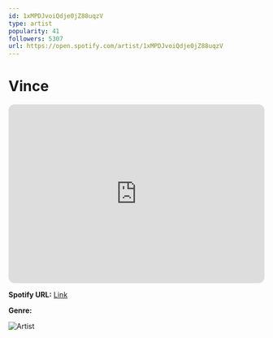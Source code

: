 ```yaml
---
id: 1xMPDJvoiQdje0jZ88uqzV
type: artist
popularity: 41
followers: 5307
url: https://open.spotify.com/artist/1xMPDJvoiQdje0jZ88uqzV
---
```

# Vince

<iframe style="border-radius:12px" src="https://open.spotify.com/embed/artist/1xMPDJvoiQdje0jZ88uqzV" width="100%" height="352" frameBorder="0" allowfullscreen="" allow="autoplay; clipboard-write; encrypted-media; fullscreen; picture-in-picture" loading="lazy"></iframe>

**Spotify URL:** [Link](https://open.spotify.com/artist/1xMPDJvoiQdje0jZ88uqzV)

**Genre:** 

![Artist](https://i.scdn.co/image/ab6761610000e5ebf1fade5e1aea08647a24e9aa)
